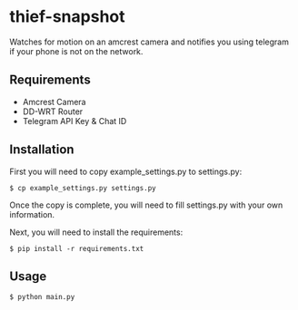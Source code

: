 # thief-snapshot

Watches for motion on an amcrest camera and notifies you using telegram if your phone is not on the network.


Requirements
-----------

* Amcrest Camera
* DD-WRT Router
* Telegram API Key & Chat ID


Installation
-----------

First you will need to copy example_settings.py to settings.py:

    $ cp example_settings.py settings.py

Once the copy is complete, you will need to fill settings.py with your own information.

Next, you will need to install the requirements:

    $ pip install -r requirements.txt


Usage
-----------

    $ python main.py
